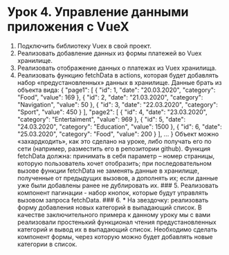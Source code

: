 # Урок 4. Управление данными приложения с VueX
1. Подключить библиотеку Vuex в свой проект.
2. Реализовать добавление данных из формы платежей во Vuex хранилище.
3. Реализовать отображение данных о платежах из Vuex хранилища.
4. Реализовать функцию fetchData в actions, которая будет добавлять набор «предустановленных» данных в хранилище. Данные брать из объекта вида:
{
  "page1": [
    { "id": 1, "date": "20.03.2020", "category": "Food", "value": 169 },
    { "id": 2, "date": "21.03.2020", "category": "Navigation", "value": 50 },
    { "id": 3, "date": "22.03.2020", "category": "Sport", "value": 450 }
  ],
  "page2": [
    { "id": 4, "date": "23.03.2020", "category": "Entertaiment", "value": 969 },
    { "id": 5, "date": "24.03.2020", "category": "Education", "value": 1500 },
    { "id": 6, "date": "25.03.2020", "category": "Food", "value": 200 }
  ],
  ...
}
Объект можно «захардкодить», как это сделано на уроке, либо получать его по сети (например, разместить его в репозитории github). Функция fetchData должна:
принимать в себя параметр – номер страницы, которую пользователь хочет отобразить;
при последовательном вызове функции fetchData не заменять данные в хранилище, полученные от предыдущих вызовов, а дополнять их;
если данные уже были добавлены ранее не дублировать их. ### 5. Реализовать компонент пагинации - набор кнопок, которые будут управлять вызовом запроса fetchData. ### 6. * На звездочку: реализовать форму добавления новых категорий в выпадающий список. В качестве заключительного примера к данному уроку мы с вами реализовали простенький функционал чтения предустановленных категорий и вывод их в выпадающий список. Необходимо сделать компонент формы, через которую можно будет добавлять новые категории в список.